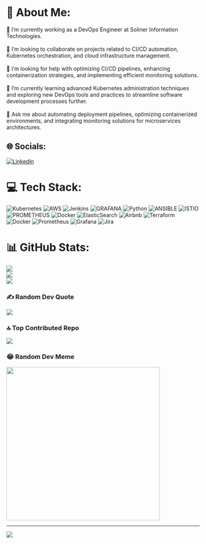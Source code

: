 # 💫 About Me:
🔭 I’m currently working as a DevOps Engineer at Soliner Information Technologies.<br><br>👯 I’m looking to collaborate on projects related to CI/CD automation, Kubernetes orchestration, and cloud infrastructure management.<br><br>🤝 I’m looking for help with optimizing CI/CD pipelines, enhancing containerization strategies, and implementing efficient monitoring solutions.<br><br>🌱 I’m currently learning advanced Kubernetes administration techniques and exploring new DevOps tools and practices to streamline software development processes further.<br><br>💬 Ask me about automating deployment pipelines, optimizing containerized environments, and integrating monitoring solutions for microservices architectures.


## 🌐 Socials:
[![LinkedIn](https://img.shields.io/badge/LinkedIn-%230077B5.svg?logo=linkedin&logoColor=white)](https://linkedin.com/in/https://www.linkedin.com/in/mehmet--peker) 

# 💻 Tech Stack:
![Kubernetes](https://img.shields.io/badge/kubernetes-%23326ce5.svg?style=for-the-badge&logo=kubernetes&logoColor=white) ![AWS](https://img.shields.io/badge/AWS-%23FF9900.svg?style=for-the-badge&logo=amazon-aws&logoColor=white) ![Jenkins](https://img.shields.io/badge/jenkins-%232C5263.svg?style=for-the-badge&logo=jenkins&logoColor=white) ![GRAFANA](https://img.shields.io/badge/grafana-F46800.svg?style=for-the-badge&logo=grafana&logoColor=white&color=%23F46800) ![Python](https://img.shields.io/badge/python-3670A0?style=for-the-badge&logo=python&logoColor=ffdd54) ![ANSIBLE](https://img.shields.io/badge/ansible-%231A1918.svg?style=for-the-badge&logo=ansible&logoColor=white) ![ISTIO](https://img.shields.io/badge/istio-466BB0.svg?style=for-the-badge&logo=istio&logoColor=white&color=%23466BB0) ![PROMETHEUS](https://img.shields.io/badge/prometheus-E6522C.svg?style=for-the-badge&logo=prometheus&logoColor=white&color=%23E6522C) ![Docker](https://img.shields.io/badge/docker-%230db7ed.svg?style=for-the-badge&logo=docker&logoColor=white) ![ElasticSearch](https://img.shields.io/badge/-ElasticSearch-005571?style=for-the-badge&logo=elasticsearch) ![Airbnb](https://img.shields.io/badge/Airbnb-%23ff5a5f.svg?style=for-the-badge&logo=Airbnb&logoColor=white) ![Terraform](https://img.shields.io/badge/terraform-%235835CC.svg?style=for-the-badge&logo=terraform&logoColor=white) ![Docker](https://img.shields.io/badge/docker-%230db7ed.svg?style=for-the-badge&logo=docker&logoColor=white) ![Prometheus](https://img.shields.io/badge/Prometheus-E6522C?style=for-the-badge&logo=Prometheus&logoColor=white) ![Grafana](https://img.shields.io/badge/grafana-%23F46800.svg?style=for-the-badge&logo=grafana&logoColor=white) ![Jira](https://img.shields.io/badge/jira-%230A0FFF.svg?style=for-the-badge&logo=jira&logoColor=white)
# 📊 GitHub Stats:
![](https://github-readme-stats.vercel.app/api?username=Mehmet-Peker&theme=merko&hide_border=true&include_all_commits=true&count_private=true)<br/>
![](https://github-readme-streak-stats.herokuapp.com/?user=Mehmet-Peker&theme=merko&hide_border=true)<br/>
![](https://github-readme-stats.vercel.app/api/top-langs/?username=Mehmet-Peker&theme=merko&hide_border=true&include_all_commits=true&count_private=true&layout=compact)

### ✍️ Random Dev Quote
![](https://quotes-github-readme.vercel.app/api?type=horizontal&theme=merko)

### 🔝 Top Contributed Repo
![](https://github-contributor-stats.vercel.app/api?username=Mehmet-Peker&limit=5&theme=dark&combine_all_yearly_contributions=true)

### 😂 Random Dev Meme
<img src='https://randommeme-five.vercel.app/' style="height: 400px;"/>

---
[![](https://visitcount.itsvg.in/api?id=Mehmet-Peker&icon=0&color=0)](https://visitcount.itsvg.in)

<!-- Proudly created with GPRM ( https://gprm.itsvg.in ) -->
